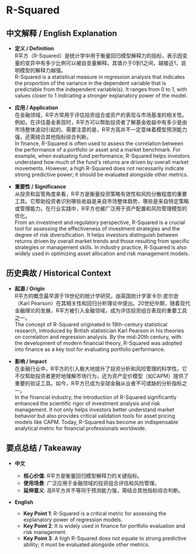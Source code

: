 # R-Squared

## 中文解释 / English Explanation

* **定义 / Definition**  
  R平方（R-Squared）是统计学中用于衡量回归模型解释力的指标，表示因变量的变异中有多少比例可以被自变量解释。其值介于0到1之间，越接近1，说明模型的解释力越强。  
  R-Squared is a statistical measure in regression analysis that indicates the proportion of the variance in the dependent variable that is predictable from the independent variable(s). It ranges from 0 to 1, with values closer to 1 indicating a stronger explanatory power of the model.

* **应用 / Application**  
  在金融领域，R平方常用于评估投资组合或资产的表现与市场基准的相关性。例如，在评估基金表现时，R平方可以帮助投资者了解基金收益中有多少是由市场整体波动引起的。需要注意的是，R平方高并不一定意味着模型预测能力强，还需结合其他指标综合判断。  
  In finance, R-Squared is often used to assess the correlation between the performance of a portfolio or asset and a market benchmark. For example, when evaluating fund performance, R-Squared helps investors understand how much of the fund's returns are driven by overall market movements. However, a high R-Squared does not necessarily indicate strong predictive power; it should be evaluated alongside other metrics.

* **重要性 / Significance**  
  从投资和监管角度来看，R平方是衡量投资策略有效性和风险分散程度的重要工具。它帮助投资者识别哪些收益是来自市场整体趋势，哪些是来自特定策略或管理能力。在行业实践中，R平方也被广泛用于资产配置和风险管理模型的优化。  
  From an investment and regulatory perspective, R-Squared is a crucial tool for assessing the effectiveness of investment strategies and the degree of risk diversification. It helps investors distinguish between returns driven by overall market trends and those resulting from specific strategies or management skills. In industry practice, R-Squared is also widely used in optimizing asset allocation and risk management models.

## 历史典故 / Historical Context

* **起源 / Origin**  
  R平方的概念最早源于19世纪的统计学研究，由英国统计学家卡尔·皮尔逊（Karl Pearson）在其相关性和回归分析理论中提出。20世纪中期，随着现代金融理论的发展，R平方被引入金融领域，成为评估投资组合表现的重要工具之一。  
  The concept of R-Squared originated in 19th-century statistical research, introduced by British statistician Karl Pearson in his theories on correlation and regression analysis. By the mid-20th century, with the development of modern financial theory, R-Squared was adopted into finance as a key tool for evaluating portfolio performance.

* **影响 / Impact**  
  在金融行业中，R平方的引入极大地提升了投资分析和风险管理的科学性。它不仅帮助投资者更好地理解市场行为，还为资产定价模型（如CAPM）提供了重要的验证工具。如今，R平方已成为全球金融从业者不可或缺的分析指标之一。  
  In the financial industry, the introduction of R-Squared significantly enhanced the scientific rigor of investment analysis and risk management. It not only helps investors better understand market behavior but also provides critical validation tools for asset pricing models like CAPM. Today, R-Squared has become an indispensable analytical metric for financial professionals worldwide.

## 要点总结 / Takeaway

* **中文**  
  - **核心价值**: R平方是衡量回归模型解释力的关键指标。  
  - **使用场景**: 广泛应用于金融领域的投资组合评估和风险管理。  
  - **延伸意义**: 高R平方并不等同于预测能力强，需结合其他指标综合判断。

* **English**  
  - **Key Point 1**: R-Squared is a critical metric for assessing the explanatory power of regression models.  
  - **Key Point 2**: It is widely used in finance for portfolio evaluation and risk management.  
  - **Key Point 3**: A high R-Squared does not equate to strong predictive ability; it must be evaluated alongside other metrics.
